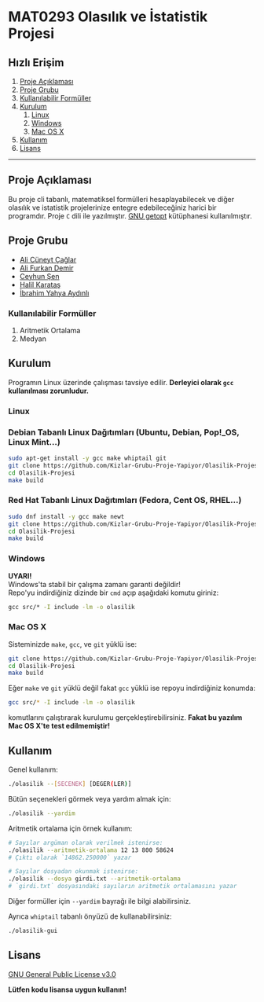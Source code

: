 # MAT0293 Olasılık ve İstatistik Projesi

## Hızlı Erişim

1. [Proje Açıklaması](#proje-açıklaması)
2. [Proje Grubu](#proje-grubu)
3. [Kullanılabilir Formüller](#kullanılabilir-formüller)
4. [Kurulum](#kurulum)
	1. [Linux](#linux)
	2. [Windows](#windows)
	3. [Mac OS X](#mac-os-x)
1. [Kullanım](#kullanım)
1. [Lisans](#lisans)

---


## Proje Açıklaması

Bu proje cli tabanlı, matematiksel formülleri hesaplayabilecek ve diğer olasılık ve istatistik projelerinize entegre edebileceğiniz harici bir programdır. Proje `C` dili ile yazılmıştır. [GNU getopt](https://www.gnu.org/software/libc/manual/html_node/Getopt.html) kütüphanesi kullanılmıştır.


## Proje Grubu

* [Ali Cüneyt Çağlar](https://github.com/CuneytCaglar)
* [Ali Furkan Demir](https://github.com/AliFurkanDemir)
* [Ceyhun Şen](https://github.com/ceyhunsen)
* [Halil Karataş](https://github.com/hll-krts)
* [İbrahim Yahya Aydınlı](https://github.com/ibrahimyahyaaydinli)


### Kullanılabilir Formüller

1. Aritmetik Ortalama
2. Medyan


## Kurulum

Programın Linux üzerinde çalışması tavsiye edilir. **Derleyici olarak `gcc` kullanılması zorunludur.**

### Linux

### Debian Tabanlı Linux Dağıtımları (Ubuntu, Debian, Pop!_OS, Linux Mint...)

```bash
sudo apt-get install -y gcc make whiptail git
git clone https://github.com/Kizlar-Grubu-Proje-Yapiyor/Olasilik-Projesi.git
cd Olasilik-Projesi
make build
```

### Red Hat Tabanlı Linux Dağıtımları (Fedora, Cent OS, RHEL...)

```bash
sudo dnf install -y gcc make newt
git clone https://github.com/Kizlar-Grubu-Proje-Yapiyor/Olasilik-Projesi.git
cd Olasilik-Projesi
make build
```

### Windows

**UYARI!**  
Windows'ta stabil bir çalışma zamanı garanti değildir!  
Repo'yu indirdiğiniz dizinde bir `cmd` açıp aşağıdaki komutu giriniz:

```cmd
gcc src/* -I include -lm -o olasilik
```

### Mac OS X

Sisteminizde `make`, `gcc`, ve `git` yüklü ise:

```bash
git clone https://github.com/Kizlar-Grubu-Proje-Yapiyor/Olasilik-Projesi.git
cd Olasilik-Projesi
make build
```

Eğer `make` ve `git` yüklü değil fakat `gcc` yüklü ise repoyu indirdiğiniz konumda:

```bash
gcc src/* -I include -lm -o olasilik
```

komutlarını çalıştırarak kurulumu gerçekleştirebilirsiniz. **Fakat bu yazılım Mac OS X'te test edilmemiştir!** 


## Kullanım

Genel kullanım:

```bash
./olasilik --[SECENEK] [DEGER(LER)]
```

Bütün seçenekleri görmek veya yardım almak için:

```bash
./olasilik --yardim
```

Aritmetik ortalama için örnek kullanım:

```bash
# Sayılar argüman olarak verilmek istenirse:
./olasilik --aritmetik-ortalama 12 13 800 58624
# Çıktı olarak `14862.250000` yazar

# Sayılar dosyadan okunmak istenirse:
./olasilik --dosya girdi.txt --aritmetik-ortalama
# `girdi.txt` dosyasındaki sayıların aritmetik ortalamasını yazar
```

Diğer formüller için `--yardim` bayrağı ile bilgi alabilirsiniz.  

Ayrıca `whiptail` tabanlı önyüzü de kullanabilirsiniz:

```bash
./olasilik-gui
```


## Lisans

[GNU General Public License v3.0](LICENSE)  

**Lütfen kodu lisansa uygun kullanın!**

